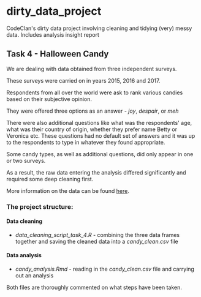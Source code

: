 # dirty_data_project
CodeClan's dirty data project involving cleaning and tidying (very) messy data. Includes analysis insight report

## Task 4 - Halloween Candy

We are dealing with data obtained from three independent surveys.

These surveys were carried on in years 2015, 2016 and 2017.

Respondents from all over the world were ask to rank various candies based on their subjective opinion.

They were offered three options as an answer - *joy*, *despair*, or *meh*

There were also additional questions like what was the respondents' age, what was their country of origin, whether they prefer name Betty or Veronica etc. These questions had no default set of answers and it was up to the respondents to type in whatever they found appropriate.

Some candy types, as well as additional questions, did only appear in one or two surveys.

As a result, the raw data entering the analysis differed significantly and required some deep cleaning first.

More information on the data can be found 
[here](https://www.scq.ubc.ca/so-much-candy-data-seriously/).

### The project structure:

#### Data cleaning

* *data\_cleaning\_script\_task\_4.R* - combining the three data frames together and saving the cleaned data into a *candy\_clean.csv* file
 
#### Data analysis

* _candy\_analysis.Rmd_ - reading in the *candy\_clean.csv* file and carrying out an analysis

Both files are thoroughly commented on what steps have been taken.
